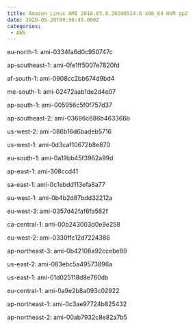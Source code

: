 ```yaml
---
title: Amazon Linux AMI 2018.03.0.20200514.0 x86_64 HVM gp2
date: 2020-05-20T00:56:49.000Z
categories:
 - AWS
---
```


eu-north-1: ami-0334fa6d0c950747c

ap-southeast-1: ami-0fe1ff5007e7820fd

af-south-1: ami-0908cc2bb674d9bd4

me-south-1: ami-02472aab1de2d4e07

ap-south-1: ami-005956c5f0f757d37

ap-southeast-2: ami-03686c686b463366b

us-west-2: ami-086b16d6badeb5716

us-west-1: ami-0d3caf10672b8e870

eu-south-1: ami-0a19bb45f3962a99d

ap-east-1: ami-308ccd41

sa-east-1: ami-0c1ebdd113efa8a77

eu-west-1: ami-0b4b2d87bdd32212a

eu-west-3: ami-0357d42faf6fa582f

ca-central-1: ami-00b243003d0e9e258

eu-west-2: ami-0330ffc12d7224386

ap-northeast-3: ami-0b42108a92ccebe89

us-east-2: ami-083ebc5a49573896a

us-east-1: ami-01d025118d8e760db

eu-central-1: ami-0a9e2b8a093c02922

ap-northeast-1: ami-0c3ae97724b825432

ap-northeast-2: ami-00ab7932c8e82a7b5

